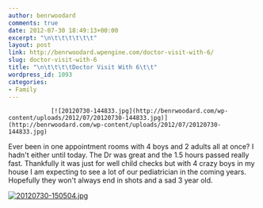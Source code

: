 ```yaml
---
author: benrwoodard
comments: true
date: 2012-07-30 18:49:13+00:00
excerpt: "\n\t\t\t\t\t\t"
layout: post
link: http://benrwoodard.wpengine.com/doctor-visit-with-6/
slug: doctor-visit-with-6
title: "\n\t\t\t\tDoctor Visit With 6\t\t"
wordpress_id: 1093
categories:
- Family
---
```



				[![20120730-144833.jpg](http://benrwoodard.com/wp-content/uploads/2012/07/20120730-144833.jpg)](http://benrwoodard.com/wp-content/uploads/2012/07/20120730-144833.jpg)
Ever been in one appointment rooms with 4 boys and 2 adults all at once? I hadn't either until today. The Dr was great and the 1.5 hours passed really fast.
Thankfully it was just for well child checks but with 4 crazy boys in my house I am expecting to see a lot of our pediatrician in the coming years.
Hopefully they won't always end in shots and a sad 3 year old.

[![20120730-150504.jpg](http://benrwoodard.com/wp-content/uploads/2012/07/20120730-150504-150x150.jpg)](http://benrwoodard.com/doctor-visit-with-6/20120730-150504-jpg/)		
